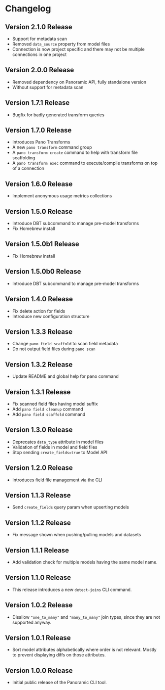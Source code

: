 # Changelog

## Version 2.1.0 Release

- Support for metadata scan
- Removed `data_source` property from model files
- Connection is now project specific and there may not be multiple connections in one project

## Version 2.0.0 Release

- Removed dependency on Panoramic API, fully standalone version
- Without support for metadata scan

## Version 1.7.1 Release

- Bugfix for badly generated transform queries

## Version 1.7.0 Release

- Introduces Pano Transforms
- A new `pano transform` command group
- A `pano transform create` command to help with transform file scaffolding
- A `pano transform exec` command to execute/compile transforms on top of a connection

## Version 1.6.0 Release

- Implement anonymous usage metrics collections

## Version 1.5.0 Release

- Introduce DBT subcommand to manage pre-model transforms
- Fix Homebrew install

## Version 1.5.0b1 Release

- Fix Homebrew install

## Version 1.5.0b0 Release

- Introduce DBT subcommand to manage pre-model transforms

## Version 1.4.0 Release

- Fix delete action for fields
- Introduce new configuration structure

## Version 1.3.3 Release

- Change `pano field scaffold` to scan field metadata
- Do not output field files during `pano scan`

## Version 1.3.2 Release

- Update README and global help for pano command

## Version 1.3.1 Release

- Fix scanned field files having model suffix
- Add `pano field cleanup` command
- Add `pano field scaffold` command

## Version 1.3.0 Release

- Deprecates `data_type` attribute in model files
- Validation of fields in model and field files
- Stop sending `create_fields=true` to Model API

## Version 1.2.0 Release

- Introduces field file management via the CLI

## Version 1.1.3 Release

- Send `create_fields` query param when upserting models

## Version 1.1.2 Release

- Fix message shown when pushing/pulling models and datasets

## Version 1.1.1 Release

- Add validation check for multiple models having the same model name.

## Version 1.1.0 Release

- This release introduces a new `detect-joins` CLI command.

## Version 1.0.2 Release

- Disallow `"one_to_many"` and `"many_to_many"` join types, since they are not supported anyway.

## Version 1.0.1 Release

- Sort model attributes alphabetically where order is not relevant. Mostly to prevent displaying diffs on those attributes.

## Version 1.0.0 Release

- Initial public release of the Panoramic CLI tool.
